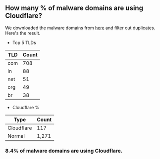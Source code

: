 ## How many % of malware domains are using Cloudflare?


We downloaded the malware domains from [here](https://urlhaus.abuse.ch) and filter out duplicates.
Here's the result.


[//]: # (start replacement)


- Top 5 TLDs

| TLD | Count |
| --- | --- |
| com | 708 |
| in | 88 |
| net | 51 |
| org | 49 |
| br | 38 |


- Cloudflare %

| Type | Count |
| --- | --- |
| Cloudflare | 117 |
| Normal | 1,271 |


### 8.4% of malware domains are using Cloudflare.